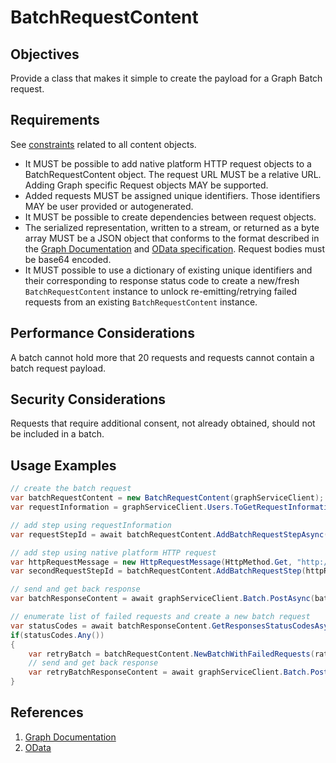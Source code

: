 # BatchRequestContent

## Objectives

Provide a class that makes it simple to create the payload for a Graph Batch request.

## Requirements

See [constraints](ContentArchitecturalConstraints.md) related to all content objects.

- It MUST be possible to add native platform HTTP request objects to a BatchRequestContent object. The request URL MUST be a relative URL. Adding Graph specific Request objects MAY be supported.
- Added requests MUST be assigned unique identifiers. Those identifiers MAY be user provided or autogenerated.
- It MUST be possible to create dependencies between request objects.
- The serialized representation, written to a stream, or returned as a byte array MUST be a JSON object that conforms to the format described in the [Graph Documentation](1) and [OData specification](2). Request bodies must be base64 encoded.
- It MUST possible to use a dictionary of existing unique identifiers and their corresponding to response status code to create a new/fresh `BatchRequestContent` instance to unlock re-emitting/retrying failed requests from an existing `BatchRequestContent` instance.

## Performance Considerations

A batch cannot hold more that 20 requests and requests cannot contain a batch request payload.

## Security Considerations

Requests that require additional consent, not already obtained, should not be included in a batch.

## Usage Examples

```cs
// create the batch request
var batchRequestContent = new BatchRequestContent(graphServiceClient);
var requestInformation = graphServiceClient.Users.ToGetRequestInformation();

// add step using requestInformation
var requestStepId = await batchRequestContent.AddBatchRequestStepAsync(requestInformation);

// add step using native platform HTTP request
var httpRequestMessage = new HttpRequestMessage(HttpMethod.Get, "http://example.com");
var secondRequestStepId = batchRequestContent.AddBatchRequestStep(httpRequestMessage);

// send and get back response
var batchResponseContent = await graphServiceClient.Batch.PostAsync(batchRequestContent);

// enumerate list of failed requests and create a new batch request
var statusCodes = await batchResponseContent.GetResponsesStatusCodesAsync();
if(statusCodes.Any())
{
    var retryBatch = batchRequestContent.NewBatchWithFailedRequests(rateLimitedResponses);
    // send and get back response
    var retryBatchResponseContent = await graphServiceClient.Batch.PostAsync(retryBatch);
}
```

## References

1. [Graph Documentation]( https://learn.microsoft.com/en-us/graph/json-batching)
1. [OData](https://www.oasis-open.org/committees/download.php/60365/odata-json-format-v4.01-wd02-2017-03-24.docx)
